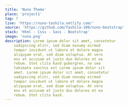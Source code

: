 ```yaml
---
title: 'Nuno Theme'
place: 'project1'
tag: 7
live: 'https://nuno-tashila.netlify.com/'
source: 'https://github.com/Tashila-109/nuno-bootstrap'
stack: 'Html - Csss - Sass - Bootstrap'
image: 'nuno.png'
description: Lorem ipsum dolor sit amet, consetetur
    sadipscing elitr, sed diam nonumy eirmod
    tempor invidunt ut labore et dolore magna
    aliquyam erat, sed diam voluptua. At vero
    eos et accusam et justo duo dolores et ea
    rebum. Stet clita kasd gubergren, no sea
    takimata sanctus est Lorem ipsum dolor sit
    amet. Lorem ipsum dolor sit amet, consetetur
    sadipscing elitr, sed diam nonumy eirmod
    tempor invidunt ut labore et dolore magna
    aliquyam erat, sed diam voluptua. At vero
    eos et accusam et justo duo dolores et ea
    rebum. Stet clita kasd.
---
```

